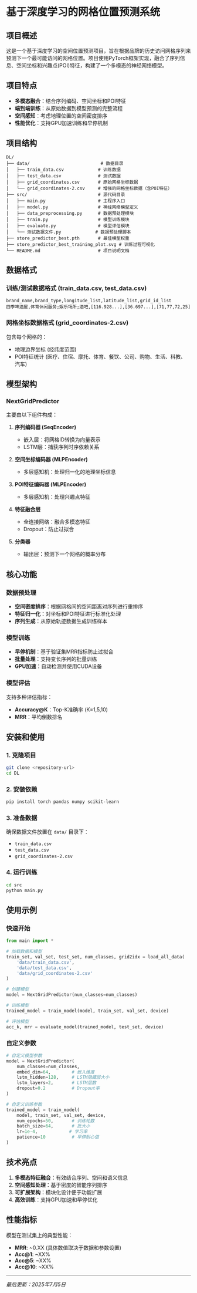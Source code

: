 # 基于深度学习的网格位置预测系统

## 项目概述

这是一个基于深度学习的空间位置预测项目，旨在根据品牌的历史访问网格序列来预测下一个最可能访问的网格位置。项目使用PyTorch框架实现，融合了序列信息、空间坐标和兴趣点(POI)特征，构建了一个多模态的神经网络模型。

## 项目特点

- **多模态融合**：结合序列编码、空间坐标和POI特征
- **端到端训练**：从原始数据到模型预测的完整流程
- **空间感知**：考虑地理位置的空间密度排序
- **性能优化**：支持GPU加速训练和早停机制

## 项目结构

```
DL/
├── data/                           # 数据目录
│   ├── train_data.csv             # 训练数据
│   ├── test_data.csv              # 测试数据
│   ├── grid_coordinates.csv       # 原始网格坐标数据
│   └── grid_coordinates-2.csv     # 增强的网格坐标数据（含POI特征）
├── src/                           # 源代码目录
│   ├── main.py                    # 主程序入口
│   ├── model.py                   # 神经网络模型定义
│   ├── data_preprocessing.py      # 数据预处理模块
│   ├── train.py                   # 模型训练模块
│   ├── evaluate.py                # 模型评估模块
│   └── 测试数据文件.py             # 数据预处理脚本
├── store_predictor_best.pth       # 最佳模型权重
├── store_predictor_best_training_plot.svg # 训练过程可视化
└── README.md                      # 项目说明文档
```

## 数据格式

### 训练/测试数据格式 (train_data.csv, test_data.csv)
```csv
brand_name,brand_type,longitude_list,latitude_list,grid_id_list
四季啤酒屋,体育休闲服务;娱乐场所;酒吧,[116.928...],[36.697...],[71,77,72,25]
```

### 网格坐标数据格式 (grid_coordinates-2.csv)
包含每个网格的：
- 地理边界坐标 (经纬度范围)
- POI特征统计 (医疗、住宿、摩托、体育、餐饮、公司、购物、生活、科教、汽车)

## 模型架构

### NextGridPredictor
主要由以下组件构成：

1. **序列编码器 (SeqEncoder)**
   - 嵌入层：将网格ID转换为向量表示
   - LSTM层：捕获序列时序依赖关系

2. **空间坐标编码器 (MLPEncoder)**
   - 多层感知机：处理归一化的地理坐标信息

3. **POI特征编码器 (MLPEncoder)**
   - 多层感知机：处理兴趣点特征

4. **特征融合层**
   - 全连接网络：融合多模态特征
   - Dropout：防止过拟合

5. **分类器**
   - 输出层：预测下一个网格的概率分布

## 核心功能

### 数据预处理
- **空间密度排序**：根据网格间的空间距离对序列进行重排序
- **特征归一化**：对坐标和POI特征进行标准化处理
- **序列生成**：从原始轨迹数据生成训练样本

### 模型训练
- **早停机制**：基于验证集MRR指标防止过拟合
- **批量处理**：支持变长序列的批量训练
- **GPU加速**：自动检测并使用CUDA设备

### 模型评估
支持多种评估指标：
- **Accuracy@K**：Top-K准确率 (K=1,5,10)
- **MRR**：平均倒数排名

## 安装和使用

### 1. 克隆项目
```bash
git clone <repository-url>
cd DL
```

### 2. 安装依赖
```bash
pip install torch pandas numpy scikit-learn
```

### 3. 准备数据
确保数据文件放置在 `data/` 目录下：
- `train_data.csv`
- `test_data.csv`
- `grid_coordinates-2.csv`

### 4. 运行训练
```bash
cd src
python main.py
```

## 使用示例

### 快速开始
```python
from main import *

# 加载数据和模型
train_set, val_set, test_set, num_classes, grid2idx = load_all_data(
    'data/train_data.csv', 
    'data/test_data.csv', 
    'data/grid_coordinates-2.csv'
)

# 创建模型
model = NextGridPredictor(num_classes=num_classes)

# 训练模型
trained_model = train_model(model, train_set, val_set, device)

# 评估模型
acc_k, mrr = evaluate_model(trained_model, test_set, device)
```

### 自定义参数
```python
# 自定义模型参数
model = NextGridPredictor(
    num_classes=num_classes,
    embed_dim=64,        # 嵌入维度
    lstm_hidden=128,     # LSTM隐藏层大小
    lstm_layers=2,       # LSTM层数
    dropout=0.2          # Dropout率
)

# 自定义训练参数
trained_model = train_model(
    model, train_set, val_set, device,
    num_epochs=50,       # 训练轮数
    batch_size=64,       # 批大小
    lr=1e-4,            # 学习率
    patience=10          # 早停耐心值
)
```

## 技术亮点

1. **多模态特征融合**：有效结合序列、空间和语义信息
2. **空间感知处理**：基于密度的智能序列排序
3. **可扩展架构**：模块化设计便于功能扩展
4. **高效训练**：支持GPU加速和早停优化

## 性能指标

模型在测试集上的典型性能：
- **MRR**: ~0.XX (具体数值取决于数据和参数设置)
- **Acc@1**: ~XX%
- **Acc@5**: ~XX%
- **Acc@10**: ~XX%

---

*最后更新：2025年7月5日*